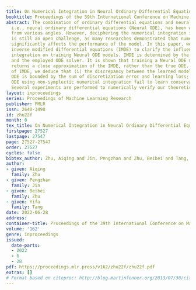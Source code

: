 ```yaml
---
title: On Numerical Integration in Neural Ordinary Differential Equations
booktitle: Proceedings of the 39th International Conference on Machine Learning
abstract: The combination of ordinary differential equations and neural networks,
  i.e., neural ordinary differential equations (Neural ODE), has been widely studied
  from various angles. However, deciphering the numerical integration in Neural ODE
  is still an open challenge, as many researches demonstrated that numerical integration
  significantly affects the performance of the model. In this paper, we propose the
  inverse modified differential equations (IMDE) to clarify the influence of numerical
  integration on training Neural ODE models. IMDE is determined by the learning task
  and the employed ODE solver. It is shown that training a Neural ODE model actually
  returns a close approximation of the IMDE, rather than the true ODE. With the help
  of IMDE, we deduce that (i) the discrepancy between the learned model and the true
  ODE is bounded by the sum of discretization error and learning loss; (ii) Neural
  ODE using non-symplectic numerical integration fail to learn conservation laws theoretically.
  Several experiments are performed to numerically verify our theoretical analysis.
layout: inproceedings
series: Proceedings of Machine Learning Research
publisher: PMLR
issn: 2640-3498
id: zhu22f
month: 0
tex_title: On Numerical Integration in Neural Ordinary Differential Equations
firstpage: 27527
lastpage: 27547
page: 27527-27547
order: 27527
cycles: false
bibtex_author: Zhu, Aiqing and Jin, Pengzhan and Zhu, Beibei and Tang, Yifa
author:
- given: Aiqing
  family: Zhu
- given: Pengzhan
  family: Jin
- given: Beibei
  family: Zhu
- given: Yifa
  family: Tang
date: 2022-06-28
address:
container-title: Proceedings of the 39th International Conference on Machine Learning
volume: '162'
genre: inproceedings
issued:
  date-parts:
  - 2022
  - 6
  - 28
pdf: https://proceedings.mlr.press/v162/zhu22f/zhu22f.pdf
extras: []
# Format based on citeproc: http://blog.martinfenner.org/2013/07/30/citeproc-yaml-for-bibliographies/
---
```

